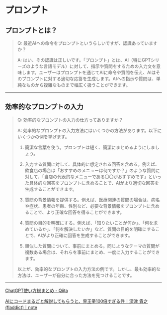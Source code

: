 # プロンプト

## プロンプトとは？

>Q: 最近AIへの命令をプロンプトというらしいですが、認識あっていますか？
>
>A: はい、その認識は正しいです。「プロンプト」とは、AI（特にGPTシリーズのような言語モデル）に対して、指示や質問をするための入力文を意味します。ユーザーはプロンプトを通じてAIに命令や質問を伝え、AIはそのプロンプトに対する適切な応答を生成します。AIへの指示や質問は、単純なものから複雑なものまで幅広く扱うことができます。

---

## 効率的なプロンプトの入力

<!--  -->
>Q: 効率的なプロンプトの入力の仕方ってありますか？  
>
>A: 効率的なプロンプトの入力方法にはいくつかの方法があります。以下にいくつかの例を挙げます。
>
>1. 簡潔な言葉を使う。プロンプトは短く、簡潔にまとめるようにしましょう。
>
>2. 入力する質問に対して、具体的に想定される回答を含める。例えば、飲食店の場合は「おすすめのメニューは何ですか？」のような質問に対して、「当店の代表的なメニューである〇〇がおすすめです」といった具体的な回答をプロンプトに含めることで、AIがより適切な回答を生成することができます。
>
>3. 質問の背景情報を提供する。例えば、医療関連の質問の場合は、病名や症状、患者の年齢、性別など、必要な背景情報をプロンプトに含めることで、より正確な回答を得ることができます。
>
>4. 質問の目的を明確にする。例えば、「知りたいことが何か」、「何を求めているか」、「何を解決したいか」など、質問の目的を明確にすることで、AIがより正確に回答を生成することができます。
>
>5. 類似した質問について、事前にまとめる。同じようなテーマの質問が複数ある場合は、それらを事前にまとめ、一度に入力することができます。
>
>以上が、効率的なプロンプトの入力方法の例です。しかし、最も効率的な方法は、ユーザーが自分に合った方法を見つけることです。

---

[ChatGPT使い方総まとめ - Qiita](https://qiita.com/sakasegawa/items/82069c97a1ee011c2d1e)  

[AIにコードまるごと解説してもらうと、界王拳100倍すぎる件｜深津 貴之 (fladdict)｜note](https://note.com/fladdict/n/n5d3a9c47aa3d)  
